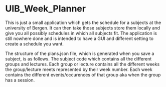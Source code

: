 # UIB_Week_Planner

This is just a small application which gets the schedule for a subjects at the university of Bergen.
It can then take those subjects store them locally and give you all possibly schedules in which all subjects fit. 
The application is still nowhere done and is intended to have a GUI and different setting to create a schedule you want. 

The structure of the plans.json file, which is generated when you save a subject, is as follows.
The subject code which contains all the different groups and lectures. Each group or lecture contains all the different weeks the group/lecture meets represented by their week number. Each week contains the different events/occurences of that group aka when the group has a session. 
